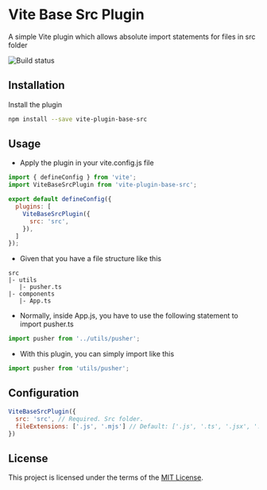 # Vite Base Src Plugin
A simple Vite plugin which allows absolute import statements for files in src folder

![Build status](https://github.com/uendno/vite-plugin-base-src/actions/workflows/test.yml/badge.svg)

## Installation

Install the plugin 

```sh
npm install --save vite-plugin-base-src
```

## Usage

- Apply the plugin in your vite.config.js file
```js
import { defineConfig } from 'vite';
import ViteBaseSrcPlugin from 'vite-plugin-base-src';

export default defineConfig({
  plugins: [
    ViteBaseSrcPlugin({
      src: 'src',
    }),
  ]
});
```

- Given that you have a file structure like this

```
src
|- utils
   |- pusher.ts
|- components
   |- App.ts
```

- Normally, inside App.js, you have to use the following statement to import pusher.ts

```js
import pusher from '../utils/pusher';
```

- With this plugin, you can simply import like this

```js
import pusher from 'utils/pusher';
```

## Configuration

```js
ViteBaseSrcPlugin({
  src: 'src', // Required. Src folder.
  fileExtensions: ['.js', '.mjs'] // Default: ['.js', '.ts', '.jsx', '.tsx']. A list of accepted file extensions. This list is used when resolving a folder or a file without extension in the import statement.
})
```

## License

This project is licensed under the terms of the [MIT License](/LICENSE).